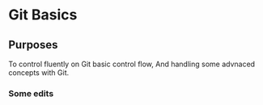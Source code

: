 # Git Basics

## Purposes

To control fluently on Git basic control flow,
And handling some advnaced concepts with Git.

### Some edits